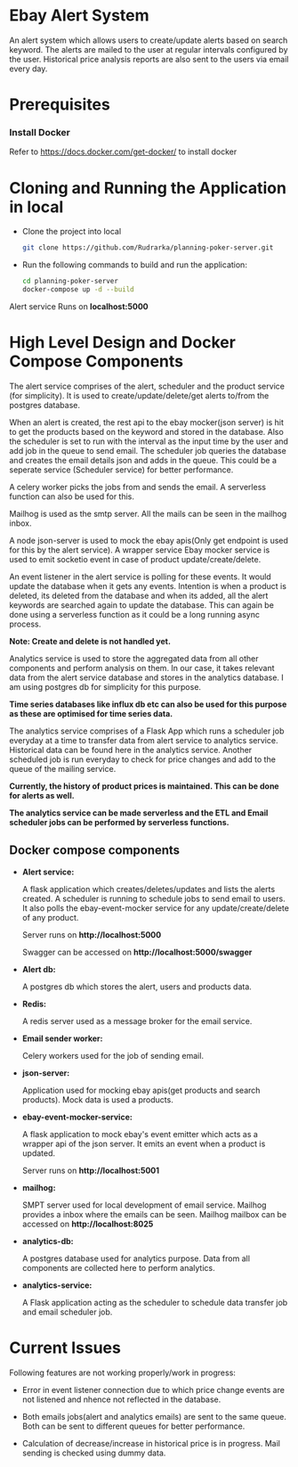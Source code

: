 # Ebay Alert System 

An alert system which allows users to create/update alerts based on search keyword.
The alerts are mailed to the user at regular intervals configured by the user.
Historical price analysis reports are also sent to the users via email every day.

# Prerequisites

### Install Docker
Refer to https://docs.docker.com/get-docker/ to install docker

# Cloning and Running the Application in local

* Clone the project into local
    ```bash
    git clone https://github.com/Rudrarka/planning-poker-server.git
    ```

* Run the following commands to build and run the application:
    ```bash
    cd planning-poker-server
    docker-compose up -d --build
    ```


Alert service Runs on **localhost:5000**

# High Level Design and Docker Compose Components

The alert service comprises of the alert, scheduler and the product service (for simplicity). It is used to create/update/delete/get alerts to/from the postgres database. 

When an alert is created, the rest api to the ebay mocker(json server) is hit to get the products based on the keyword and stored in the database. Also the scheduler is set to run with the interval as the input time by the user and add job in the queue to send email.
The scheduler job queries the database and creates the email details json and adds in the queue. This could be a seperate service (Scheduler service) for better performance. 

A celery worker picks the jobs from and sends the email. A serverless function can also be used for this.  

Mailhog is used as the smtp server. All the mails can be seen in the mailhog inbox.

A node json-server is used to mock the ebay apis(Only get endpoint is used for this  by the alert service). A wrapper service Ebay mocker service is used to emit socketio event in case of product update/create/delete.

An event listener in the alert service is polling for these events. It would update the database when it gets any events. Intention is when a product is deleted, its deleted from the database and when its added, all the alert keywords are searched again to update the database.
This can again be done using a serverless function as it could be a long running async process.

**Note: Create and delete is not handled yet.**

Analytics service is used to store the aggregated data from all other components and perform analysis on them. 
In our case, it takes relevant data from the alert service database and stores in the analytics database. I am using postgres db for simplicity for this purpose. 

**Time series databases like influx db etc can also be used for this purpose as these are optimised for time series data.** 

The analytics service comprises of a Flask App which runs a scheduler job everyday at a time to transfer data from alert service to analytics service. Historical data can be found here in the analytics service. 
Another scheduled job is run everyday to check for price changes and add to the queue of the mailing service.

**Currently, the history of product prices is maintained. This can be done for alerts as well.**

**The analytics service can be made serverless and the ETL and Email scheduler jobs can be performed by serverless functions.**

## Docker compose components

* **Alert service:** 
   
    A flask application which creates/deletes/updates and lists the alerts created.
    A scheduler is running to schedule jobs to send email to users. 
    It also polls the ebay-event-mocker service for any update/create/delete of any product.
    
    Server runs on **http://localhost:5000**
    
    Swagger can be accessed on **http://localhost:5000/swagger**

* **Alert db:** 
    
    A postgres db which stores the alert, users and products data.

* **Redis:**

    A redis server used as a message broker for the email service.

* **Email sender worker:**

    Celery workers used for the job of sending email.

* **json-server:**

    Application used for mocking ebay apis(get products and search products). Mock data is used a products.

* **ebay-event-mocker-service:**

    A flask application to mock ebay's event emitter which acts as a wrapper api of the json server. It emits an event when a product is updated.
    
    Server runs on **http://localhost:5001**
    
* **mailhog:** 

    SMPT server used for local development of email service.
    Mailhog provides a inbox where the emails can be seen.
    Mailhog mailbox can be accessed on **http://localhost:8025**

* **analytics-db:** 

    A postgres database used for analytics purpose. Data from all components are collected here to perform analytics.

* **analytics-service:** 

    A Flask application acting as the scheduler to schedule data transfer job and email scheduler job.

# Current Issues

Following features are not working properly/work in progress:

* Error in event listener connection due to which price change events are not listened and nhence not reflected in the database.

* Both emails jobs(alert and analytics emails) are sent to the same queue. Both can be sent to different queues for better performance.

* Calculation of decrease/increase in historical price is in progress. Mail sending is checked using dummy data.




